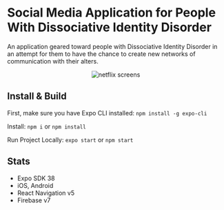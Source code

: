 # Social Media Application for People With Dissociative Identity Disorder
An application geared toward people with Dissociative Identity Disorder in an attempt for them to have the chance to create new networks of communication with their alters.


<p align="center">
  <img alt="netflix screens" src="Screenshots - R2/" />
</p>

## Install & Build
First, make sure you have Expo CLI installed: `npm install -g expo-cli`

Install: `npm i` or `npm install`

Run Project Locally: `expo start` or `npm start`


## Stats

- Expo SDK 38
- iOS, Android
- React Navigation v5
- Firebase v7
